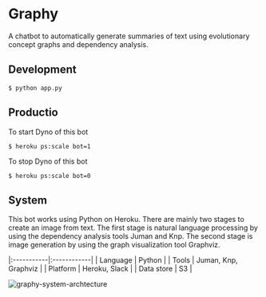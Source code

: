 # Graphy
A chatbot to automatically generate summaries of text using evolutionary concept graphs and dependency analysis.	
## Development
```
$ python app.py
```

## Productio
To start Dyno of this bot
```
$ heroku ps:scale bot=1
```

To stop Dyno of this bot
```
$ heroku ps:scale bot=0
```

## System
This bot works using Python on Heroku. There are mainly two stages to create an image from text. The first stage is natural language processing by using the dependency analysis tools Juman and Knp. The second stage is image generation by using the graph visualization tool Graphviz. 

|:-----------|:------------|
| Language   | Python      |
| Tools      | Juman, Knp, Graphviz |
| Platform   | Heroku, Slack        |
| Data store | S3          |

![graphy-system-archtecture](https://raw.githubusercontent.com/d0iasm/graphy/master/images/graphy_architecture.png)
